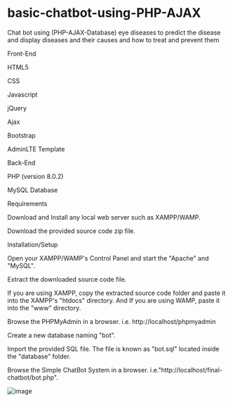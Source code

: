 # basic-chatbot-using-PHP-AJAX
Chat bot using (PHP-AJAX-Database) eye diseases to predict the disease and display diseases and their causes and how to treat and prevent them

Front-End

HTML5

CSS

Javascript

jQuery

Ajax

Bootstrap

AdminLTE Template

Back-End

PHP (version 8.0.2)

MySQL Database



Requirements

Download and Install any local web server such as XAMPP/WAMP.

Download the provided source code zip file.

Installation/Setup

Open your XAMPP/WAMP's Control Panel and start the "Apache" and "MySQL".

Extract the downloaded source code file.

If you are using XAMPP, copy the extracted source code folder and paste it into the XAMPP's "htdocs" directory. And If you are using WAMP, paste it into the "www" directory.

Browse the PHPMyAdmin in a browser. i.e. http://localhost/phpmyadmin

Create a new database naming "bot".

Import the provided SQL file. The file is known as "bot.sql" located inside the "database" folder.

Browse the Simple ChatBot System in a browser. i.e."http://localhost/final-chatbot/bot.php".



![image](https://github.com/OmniaEl-Sheikh/basic-chatbot-using-PHP-AJAX/assets/92062597/31abe15a-1bb5-4785-bc4e-76d40ec538b5)

